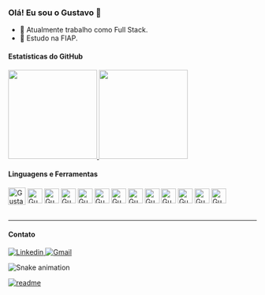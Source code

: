 ### Olá! Eu sou o Gustavo 👋

- 🔭 Atualmente trabalho como Full Stack.
- 🌱 Estudo na FIAP.

#### Estatísticas do GitHub

<div>
  <a href="https://github.com/GustavoMiec">
    <img height="180" src="https://github-readme-stats.vercel.app/api?username=GustavoMiec&show_icons=true&theme=dracula&include_all_commits=true&count_private=true"/> 
    <img height="180" src="https://github-readme-stats.vercel.app/api/top-langs/?username=GustavoMiec&layout=compact&langs_count=16&theme=dracula"/> 
  </a>
</div>

#### Linguagens e Ferramentas

<div>
  <img align="center" alt="Gustavo-Java" height="35" src="https://cdn.jsdelivr.net/gh/devicons/devicon@latest/icons/java/java-original.svg">
  <img align="center" alt="Gustavo-Python" height="30" src="https://cdn.jsdelivr.net/gh/devicons/devicon@latest/icons/python/python-original.svg">
  <img align="center" alt="Gustavo-Jupyter" height="30" src="https://cdn.jsdelivr.net/gh/devicons/devicon@latest/icons/jupyter/jupyter-original-wordmark.svg">
  <img align="center" alt="Gustavo-HTML" height="30" src="https://cdn.jsdelivr.net/gh/devicons/devicon@latest/icons/html5/html5-original.svg">
  <img align="center" alt="Gustavo-CSS" height="30" src="https://cdn.jsdelivr.net/gh/devicons/devicon@latest/icons/css3/css3-original.svg">
  <img align="center" alt="Gustavo-C#" height="30" src="https://cdn.jsdelivr.net/gh/devicons/devicon@latest/icons/csharp/csharp-original.svg">
  <img align="center" alt="Gustavo-JS" height="30" src="https://cdn.jsdelivr.net/gh/devicons/devicon@latest/icons/javascript/javascript-original.svg">
  <img align="center" alt="Gustavo-React" height="30" src="https://cdn.jsdelivr.net/gh/devicons/devicon@latest/icons/react/react-original.svg">
  <img align="center" alt="Gustavo-PL/SQL" height="30" src="https://cdn.jsdelivr.net/gh/devicons/devicon@latest/icons/azuresqldatabase/azuresqldatabase-original.svg">
  <img align="center" alt="Gustavo-JSON" height="30" src="https://cdn.jsdelivr.net/gh/devicons/devicon@latest/icons/json/json-original.svg">
  <img align="center" alt="Gustavo-Git" height="30" src="https://cdn.jsdelivr.net/gh/devicons/devicon@latest/icons/git/git-original.svg">
  <img align="center" alt="Gustavo-Kotlin" height="30" src="https://cdn.jsdelivr.net/gh/devicons/devicon@latest/icons/kotlin/kotlin-original.svg">
  <img align="center" alt="Gustavo-Azure" height="30" src="https://cdn.jsdelivr.net/gh/devicons/devicon@latest/icons/azure/azure-original.svg">
</div>

<br>
<hr style="border-color:#bd93f9">

#### Contato

<p>
  <a href="https://www.linkedin.com/in/gustavo-costa-mieczkowsky-56b210255/" target="_blank">
    <img src="https://img.shields.io/badge/LinkedIn-0077B5?style=for-the-badge&logo=linkedin&logoColor=white" alt="Linkedin">
  </a>
  
  <a href="mailto:gustavocostamiec@gmail.com" target="_blank">
    <img src="https://img.shields.io/badge/Gmail-D14836?style=for-the-badge&logo=gmail&logoColor=white" alt="Gmail">
  </a>
</p>

![Snake animation](https://github.com/GustavoMiec/GustavoMiec/blob/main/dist/github-contribution-grid-snake.svg)

[![readme](https://github-readme-stats.vercel.app/api/pin/?username=GustavoMiec&repo=GustavoMiec&theme=react)](https://github.com/GustavoMiec/GustavoMiec)

